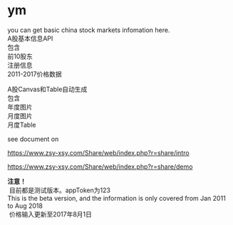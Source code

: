 # ym
you can get basic china stock markets infomation  here.
<br>
A股基本信息API<br>
  包含<br>
    前10股东<br>
    注册信息<br>
    2011-2017价格数据<br>
    
A股Canvas和Table自动生成<br>
  包含<br>
    年度图片<br>
    月度图片<br>
    月度Table<br>

see document on <br>

https://www.zsy-xsy.com/Share/web/index.php?r=share/intro<br>


https://www.zsy-xsy.com/Share/web/index.php?r=share/demo<br>

<strong>注意！</strong>
<br>
  目前都是测试版本。appToken为123<br>
  This is the beta version, and the information is only covered from Jan 2011 to Aug 2018
  <br>
  价格输入更新至2017年8月1日
